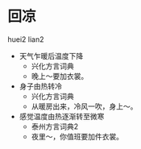 # 回凉
huei2 lian2
+ 天气乍暖后温度下降
  * 兴化方言词典
  - 晚上～要加衣裳。
+ 身子由热转冷
  * 兴化方言词典
  - 从暖房出来，冷风一吹，身上～。
+ 感觉温度由热逐渐转至微寒
  * 泰州方言词典2
  - 夜里～，你值班要加件衣裳。
